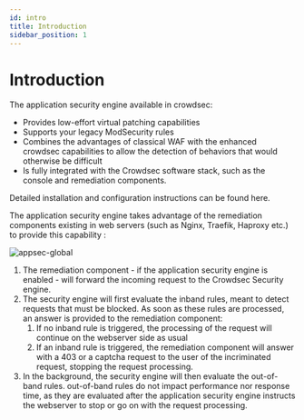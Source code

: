 ```yaml
---
id: intro
title: Introduction
sidebar_position: 1
---
```


# Introduction

<!-- xx : fix crowdsec version -->
The application security engine available in crowdsec:

 - Provides low-effort virtual patching capabilities
 - Supports your legacy ModSecurity rules
 - Combines the advantages of classical WAF with the enhanced crowdsec capabilities to allow the detection of behaviors that would otherwise be difficult
 - Is fully integrated with the Crowdsec software stack, such as the console and remediation components.


Detailed installation and configuration instructions can be found here.


<!-- xx :  links -->
The application security engine takes advantage of the remediation components existing in web servers (such as Nginx, Traefik, Haproxy etc.) to provide this capability :

![appsec-global](/img/appsec-global.png)

1. The remediation component - if the application security engine is enabled - will forward the incoming request to the Crowdsec Security engine.
2. The security engine will first evaluate the inband rules, meant to detect requests that must be blocked. As soon as these rules are processed, an answer is provided to the remediation component:
   1. If no inband rule is triggered, the processing of the request will continue on the webserver side as usual
   2. If an inband rule is triggered, the remediation component will answer with a 403 or a captcha request to the user of the incriminated request, stopping the request processing.
3. In the background, the security engine will then evaluate the out-of-band rules. out-of-band rules do not impact performance nor response time, as they are evaluated after the application security engine instructs the webserver to stop or go on with the request processing.
